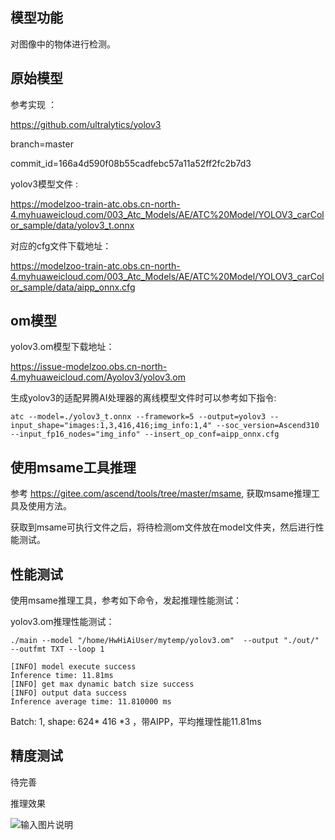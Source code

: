 ## 模型功能

 对图像中的物体进行检测。

## 原始模型

参考实现 ：

https://github.com/ultralytics/yolov3

branch=master

commit_id=166a4d590f08b55cadfebc57a11a52ff2fc2b7d3

yolov3模型文件 :

https://modelzoo-train-atc.obs.cn-north-4.myhuaweicloud.com/003_Atc_Models/AE/ATC%20Model/YOLOV3_carColor_sample/data/yolov3_t.onnx


对应的cfg文件下载地址：

https://modelzoo-train-atc.obs.cn-north-4.myhuaweicloud.com/003_Atc_Models/AE/ATC%20Model/YOLOV3_carColor_sample/data/aipp_onnx.cfg



## om模型

yolov3.om模型下载地址：

https://issue-modelzoo.obs.cn-north-4.myhuaweicloud.com/Ayolov3/yolov3.om

生成yolov3的适配昇腾AI处理器的离线模型文件时可以参考如下指令:

```
atc --model=./yolov3_t.onnx --framework=5 --output=yolov3 --input_shape="images:1,3,416,416;img_info:1,4" --soc_version=Ascend310 --input_fp16_nodes="img_info" --insert_op_conf=aipp_onnx.cfg
```


## 使用msame工具推理

参考 https://gitee.com/ascend/tools/tree/master/msame, 获取msame推理工具及使用方法。

获取到msame可执行文件之后，将待检测om文件放在model文件夹，然后进行性能测试。

## 性能测试

使用msame推理工具，参考如下命令，发起推理性能测试： 

yolov3.om推理性能测试：

```
./main --model "/home/HwHiAiUser/mytemp/yolov3.om"  --output "./out/" --outfmt TXT --loop 1
```

```
[INFO] model execute success
Inference time: 11.81ms
[INFO] get max dynamic batch size success
[INFO] output data success
Inference average time: 11.810000 ms
```

Batch: 1, shape: 624* 416 *3 ，带AIPP，平均推理性能11.81ms


## 精度测试

待完善

推理效果

![输入图片说明](https://issue-modelzoo.obs.cn-north-4.myhuaweicloud.com/Ayolov3/device_0_out_pic_12.jpg "device_0_out_pic_12.jpg")

